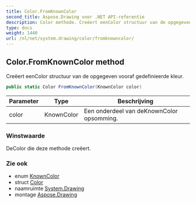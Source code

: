 ```yaml
---
title: Color.FromKnownColor
second_title: Aspose.Drawing voor .NET API-referentie
description: Color methode. Creëert eenColor structuur van de opgegeven vooraf gedefinieerde kleur.
type: docs
weight: 1440
url: /nl/net/system.drawing/color/fromknowncolor/
---
```

## Color.FromKnownColor method

Creëert eenColor structuur van de opgegeven vooraf gedefinieerde kleur.

```csharp
public static Color FromKnownColor(KnownColor color)
```

| Parameter | Type | Beschrijving |
| --- | --- | --- |
| color | KnownColor | Een onderdeel van deKnownColor opsomming. |

### Winstwaarde

DeColor die deze methode creëert.

### Zie ook

* enum [KnownColor](../../knowncolor/)
* struct [Color](../)
* naamruimte [System.Drawing](../../color/)
* montage [Aspose.Drawing](../../../)



